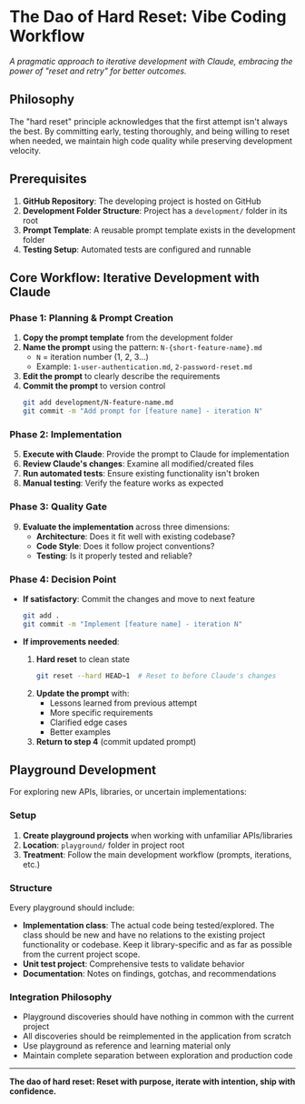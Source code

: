 # The Dao of Hard Reset: Vibe Coding Workflow

*A pragmatic approach to iterative development with Claude, embracing the power of "reset and retry" for better outcomes.*

## Philosophy

The "hard reset" principle acknowledges that the first attempt isn't always the best. By committing early, testing thoroughly, and being willing to reset when needed, we maintain high code quality while preserving development velocity.

## Prerequisites

1. **GitHub Repository**: The developing project is hosted on GitHub
2. **Development Folder Structure**: Project has a `development/` folder in its root
3. **Prompt Template**: A reusable prompt template exists in the development folder
4. **Testing Setup**: Automated tests are configured and runnable

## Core Workflow: Iterative Development with Claude

### Phase 1: Planning & Prompt Creation
1. **Copy the prompt template** from the development folder
2. **Name the prompt** using the pattern: `N-{short-feature-name}.md`
   - `N` = iteration number (1, 2, 3...)
   - Example: `1-user-authentication.md`, `2-password-reset.md`
3. **Edit the prompt** to clearly describe the requirements
4. **Commit the prompt** to version control
   ```bash
   git add development/N-feature-name.md
   git commit -m "Add prompt for [feature name] - iteration N"
   ```

### Phase 2: Implementation
5. **Execute with Claude**: Provide the prompt to Claude for implementation
6. **Review Claude's changes**: Examine all modified/created files
7. **Run automated tests**: Ensure existing functionality isn't broken
8. **Manual testing**: Verify the feature works as expected

### Phase 3: Quality Gate
9. **Evaluate the implementation** across three dimensions:
   - **Architecture**: Does it fit well with existing codebase?
   - **Code Style**: Does it follow project conventions?
   - **Testing**: Is it properly tested and reliable?

### Phase 4: Decision Point
- **If satisfactory**: Commit the changes and move to next feature
  ```bash
  git add .
  git commit -m "Implement [feature name] - iteration N"
  ```

- **If improvements needed**:
  1. **Hard reset** to clean state
     ```bash
     git reset --hard HEAD~1  # Reset to before Claude's changes
     ```
  2. **Update the prompt** with:
     - Lessons learned from previous attempt
     - More specific requirements
     - Clarified edge cases
     - Better examples
  3. **Return to step 4** (commit updated prompt)

## Playground Development

For exploring new APIs, libraries, or uncertain implementations:

### Setup
1. **Create playground projects** when working with unfamiliar APIs/libraries
2. **Location**: `playground/` folder in project root
3. **Treatment**: Follow the main development workflow (prompts, iterations, etc.)

### Structure
Every playground should include:
- **Implementation class**: The actual code being tested/explored. The class should be new and have no relations to the existing project functionality or codebase. Keep it library-specific and as far as possible from the current project scope.
- **Unit test project**: Comprehensive tests to validate behavior
- **Documentation**: Notes on findings, gotchas, and recommendations

### Integration Philosophy
- Playground discoveries should have nothing in common with the current project
- All discoveries should be reimplemented in the application from scratch
- Use playground as reference and learning material only
- Maintain complete separation between exploration and production code

---

**The dao of hard reset: Reset with purpose, iterate with intention, ship with confidence.**
